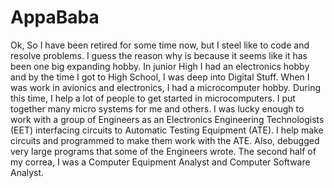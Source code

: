 # AppaBaba
Ok, So I have been retired for some time now, but I steel like to code and resolve problems. I guess the reason why is because it seems like it has been one big expanding hobby.  In junior High I had an electronics hobby and by the time I got to High School, I was deep into Digital Stuff. When I was work in avionics and electronics, I had a microcomputer hobby. During this time, I help a lot of people to get started in microcomputers. I put together many micro systems for me and others. I was lucky enough to work with a group of Engineers as an Electronics Engineering Technologists (EET) interfacing circuits to Automatic Testing Equipment (ATE). I help make circuits and programmed to make them work with the ATE. Also, debugged very large programs that some of the Engineers wrote.  The second half of my correa, I was a Computer Equipment Analyst  and Computer Software Analyst.